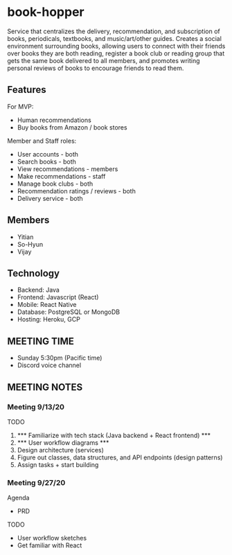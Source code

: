 # book-hopper

Service that centralizes the delivery, recommendation, and subscription of books, periodicals, textbooks, and music/art/other guides. Creates a social environment surrounding books, allowing users to connect with their friends over books they are both reading, register a book club or reading group that gets the same book delivered to all members, and promotes writing personal reviews of books to encourage friends to read them.

## Features
For MVP:
* Human recommendations
* Buy books from Amazon / book stores

Member and Staff roles:
* User accounts - both
* Search books - both
* View recommendations - members
* Make recommendations - staff
* Manage book clubs - both
* Recommendation ratings / reviews - both
* Delivery service - both

## Members
* Yitian
* So-Hyun
* Vijay 

## Technology
* Backend: Java
* Frontend: Javascript (React)
* Mobile: React Native
* Database: PostgreSQL or MongoDB
* Hosting: Heroku, GCP

## MEETING TIME
* Sunday 5:30pm (Pacific time)
* Discord voice channel

## MEETING NOTES

### Meeting 9/13/20
TODO
1. *** Familiarize with tech stack (Java backend + React frontend) ***
2. *** User workflow diagrams ***
3. Design architecture (services)
4. Figure out classes, data structures, and API endpoints (design patterns)
5. Assign tasks + start building

### Meeting 9/27/20
Agenda
* PRD

TODO
* User workflow sketches
* Get familiar with React 


